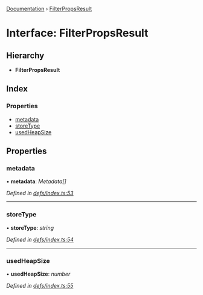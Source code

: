 [Documentation](../README.md) › [FilterPropsResult](filterpropsresult.md)

# Interface: FilterPropsResult

## Hierarchy

* **FilterPropsResult**

## Index

### Properties

* [metadata](filterpropsresult.md#metadata)
* [storeType](filterpropsresult.md#storetype)
* [usedHeapSize](filterpropsresult.md#usedheapsize)

## Properties

###  metadata

• **metadata**: *Metadata[]*

*Defined in [defs/index.ts:53](https://github.com/badbatch/cachemap/blob/00de699/packages/core-worker/src/defs/index.ts#L53)*

___

###  storeType

• **storeType**: *string*

*Defined in [defs/index.ts:54](https://github.com/badbatch/cachemap/blob/00de699/packages/core-worker/src/defs/index.ts#L54)*

___

###  usedHeapSize

• **usedHeapSize**: *number*

*Defined in [defs/index.ts:55](https://github.com/badbatch/cachemap/blob/00de699/packages/core-worker/src/defs/index.ts#L55)*

